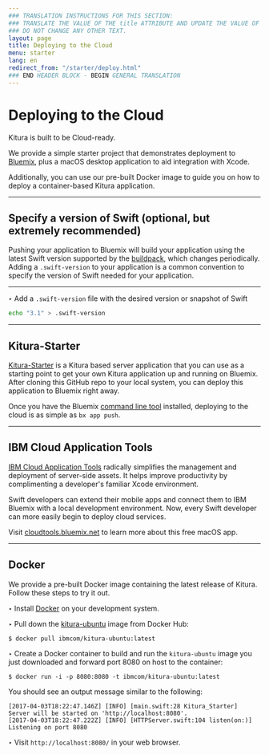 ```yaml
---
### TRANSLATION INSTRUCTIONS FOR THIS SECTION:
### TRANSLATE THE VALUE OF THE title ATTRIBUTE AND UPDATE THE VALUE OF THE lang ATTRIBUTE.
### DO NOT CHANGE ANY OTHER TEXT.
layout: page
title: Deploying to the Cloud
menu: starter
lang: en
redirect_from: "/starter/deploy.html"
### END HEADER BLOCK - BEGIN GENERAL TRANSLATION
---
```


<div class="titleBlock">
	<h1>Deploying to the Cloud</h1>
	<p>Kitura is built to be Cloud-ready.</p>
</div>

We provide a simple starter project that demonstrates deployment to [Bluemix](https://www.bluemix.net), plus a macOS desktop application to aid integration with Xcode.

Additionally, you can use our pre-built Docker image to guide you on how to deploy a container-based Kitura application.

---

## Specify a version of Swift (optional, but extremely recommended)

 Pushing your application to Bluemix will build your application using the latest Swift version supported by the [buildpack](https://github.com/IBM-Swift/swift-buildpack/releases), which changes periodically.  Adding a `.swift-version` to your application is a common convention to specify the version of Swift needed for your application.

---
<span class="arrow">&#8227;</span> Add a `.swift-version` file with the desired version or snapshot of Swift

```bash
echo "3.1" > .swift-version
```


---

## Kitura-Starter

[Kitura-Starter](https://github.com/IBM-Bluemix/Kitura-Starter) is a Kitura based server application that you can use as a starting point to get your own Kitura application up and running on Bluemix. After cloning this GitHub repo to your local system, you can deploy this application to Bluemix right away.

Once you have the Bluemix [command line tool](http://clis.ng.bluemix.net/ui/home.html) installed, deploying to the cloud is as simple as `bx app push`.

---

## IBM Cloud Application Tools

[IBM Cloud Application Tools](http://cloudtools.bluemix.net/) radically simplifies the management and deployment of server-side assets. It helps improve productivity by complimenting a developer's familiar Xcode environment.

Swift developers can extend their mobile apps and connect them to IBM Bluemix with a local development environment. Now, every Swift developer can more easily begin to deploy cloud services.

Visit [cloudtools.bluemix.net](http://cloudtools.bluemix.net/) to learn more about this free macOS app.

---

## Docker

We provide a pre-built Docker image containing the latest release of Kitura.  Follow these steps to try it out.

<span class="arrow">&#8227;</span> Install [Docker](https://www.docker.com/products/docker) on your development system.

<span class="arrow">&#8227;</span> Pull down the [kitura-ubuntu](https://hub.docker.com/r/ibmcom/kitura-ubuntu/) image from Docker Hub:

```
$ docker pull ibmcom/kitura-ubuntu:latest
```

<span class="arrow">&#8227;</span> Create a Docker container to build and run the `kitura-ubuntu` image you just downloaded and forward port 8080 on host to the container:

```
$ docker run -i -p 8080:8080 -t ibmcom/kitura-ubuntu:latest
```

You should see an output message similar to the following:

```
[2017-04-03T18:22:47.146Z] [INFO] [main.swift:28 Kitura_Starter] Server will be started on 'http://localhost:8080'.
[2017-04-03T18:22:47.222Z] [INFO] [HTTPServer.swift:104 listen(on:)] Listening on port 8080
```

<span class="arrow">&#8227;</span> Visit `http://localhost:8080/` in your web browser.



[info]: ../../assets/info-blue.png
[tip]: ../../assets/lightbulb-yellow.png
[warning]: ../../assets/warning-red.png
